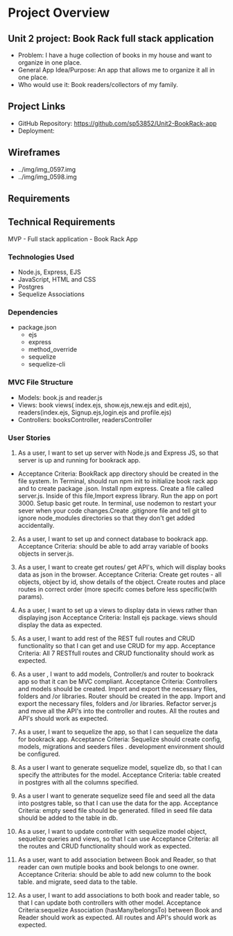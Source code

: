 # Project Overview
## Unit 2 project: Book Rack full stack application
- Problem: I have a huge collection of books in my house and want to organize in one place.
- General App Idea/Purpose: An app that allows me to organize it all in one place.
- Who would use it: Book readers/collectors of my family.

## Project Links
- GitHub Repository: https://github.com/sp53852/Unit2-BookRack-app
- Deployment:

## Wireframes
- ../img/img_0597.img
- ../img/img_0598.img

## Requirements
## Technical Requirements
MVP - Full stack application - Book Rack App

### Technologies Used
- Node.js, Express, EJS 
- JavaScript, HTML and CSS
- Postgres
- Sequelize Associations

### Dependencies
- package.json
    - ejs
    - express
    - method_override
    - sequelize
    - sequelize-cli

### MVC File Structure
- Models: book.js and reader.js
- Views: book views( index.ejs, show.ejs,new.ejs and edit.ejs), readers(index.ejs, Signup.ejs,login.ejs  and profile.ejs)
- Controllers: booksController, readersController


### User Stories
1. As a user, I want to set up server with Node.js and Express JS, so that server is up and running for bookrack app.
- Acceptance Criteria: BookRack app directory should be created in the file system. In Terminal, should run npm init to initialize book rack app and to create package .json. Install npm express. Create a file called server.js. Inside of this file,Import express library. Run the app on port 3000. Setup basic get route. In terminal, use nodemon to restart your sever when your code changes.Create .gitignore file and tell git to ignore node_modules directories so that they don't get added accidentally.

2. As a user, I want to set up and connect database to bookrack app.
   Acceptance Criteria: should be able to add array variable of books objects in server.js.

3. As a user, I want to create get routes/ get API's, which will display books data as json in the browser.
   Acceptance Criteria: Create get routes - all objects, object by id, show details of the object. Create routes and place routes in correct order (more specifc comes before less specific(with params). 

4.  As a user, I want to set up a views to display data in views rather than displaying json
    Acceptance Criteria: Install ejs package. views should display the data as expected.

5. As a user, I want to add rest of the REST full routes and CRUD functionality so that I can get and use CRUD for my app.
   Acceptance Criteria: All 7 RESTfull routes and CRUD functionality should work as expected.

6. As a user , I want to add models, Controller/s and router to bookrack app so that it can be MVC compliant.
   Acceptance Criteria: Controllers and models should be created. Import and export the necessary files, folders and /or libraries.
   Router should be created in the app. Import and export the necessary files, folders and /or libraries.
   Refactor server.js and move all the API's into the controller and routes. 
   All the routes and API's should work as expected.

7. As a user, I want to sequelize the app, so that I can sequelize the data for bookrack app.
   Acceptance Criteria: Sequelize should create config, models, migrations and seeders files .
   development environment should be configured.

8. As a user I want to generate sequelize model, squelize db, so that I can specify the attributes for the model. 
   Acceptance Criteria: table created in postgres with all the columns specified.

9. As a user I want to generate sequelize seed file and seed all the data into postgres table, so that I can use the data for the app.
   Acceptance Criteria: empty seed file should be generated. filled in seed file data should be added to the table in db.

 10. As a user, I want to update controller with sequelize model object, sequelize queries and views, so that I can use 
   Acceptance Criteria:  all the routes and CRUD functionality should work as expected.
   
11. As a user, want to add association between Book and Reader, so that reader can own mutiple books and book belongs to one owner.
   Acceptance Criteria: should be able to add new column to the book table. and migrate, seed data to the table. 

12. As a user, I want to add associations to both book and reader table, so that I can update both controllers with other model.
   Acceptance Criteria:sequelize Association (hasMany/belongsTo) between Book and Reader should work as expected. All routes and API's should work as expected. 
